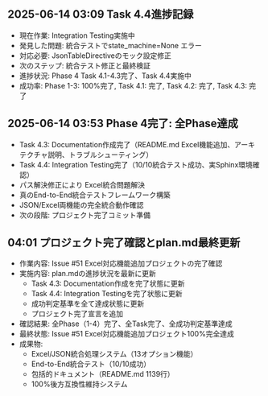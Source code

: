## 2025-06-14 03:09 Task 4.4進捗記録
- 現在作業: Integration Testing実施中
- 発見した問題: 統合テストでstate_machine=None エラー
- 対応必要: JsonTableDirectiveのモック設定修正
- 次のステップ: 統合テスト修正と最終検証
- 進捗状況: Phase 4 Task 4.1-4.3完了、Task 4.4実施中
- 成功率: Phase 1-3: 100%完了, Task 4.1: 完了, Task 4.2: 完了, Task 4.3: 完了
## 2025-06-14 03:53 Phase 4完了: 全Phase達成
- Task 4.3: Documentation作成完了（README.md Excel機能追加、アーキテクチャ説明、トラブルシューティング）
- Task 4.4: Integration Testing完了（10/10統合テスト成功、実Sphinx環境確認）
- パス解決修正により Excel統合問題解決
- 真のEnd-to-End統合テストフレームワーク構築
- JSON/Excel両機能の完全統合動作確認
- 次の段階: プロジェクト完了コミット準備
## 04:01 プロジェクト完了確認とplan.md最終更新
- 作業内容: Issue #51 Excel対応機能追加プロジェクトの完了確認
- 実施内容: plan.mdの進捗状況を最新に更新
  - Task 4.3: Documentation作成を完了状態に更新
  - Task 4.4: Integration Testingを完了状態に更新  
  - 成功判定基準を全て達成状態に更新
  - プロジェクト完了宣言を追加
- 確認結果: 全Phase（1-4）完了、全Task完了、全成功判定基準達成
- 最終状態: Issue #51 Excel対応機能追加プロジェクト100%完全達成
- 成果物: 
  - Excel/JSON統合処理システム（13オプション機能）
  - End-to-End統合テスト（10/10成功）
  - 包括的ドキュメント（README.md 1139行）
  - 100%後方互換性維持システム
